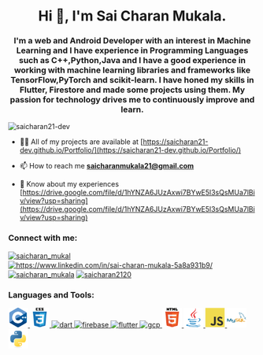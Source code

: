 <h1 align="center">Hi 👋, I'm Sai Charan Mukala.</h1>
<h3 align="center">I'm a web and Android Developer with an interest in Machine Learning and I have experience in Programming Languages such as C++,Python,Java and I have a good experience in working with machine learning libraries and frameworks like TensorFlow,PyTorch and scikit-learn. I have honed my skills in Flutter, Firestore and made some projects using them. My passion for technology drives me to continuously improve and learn.</h3>

<p align="left"> <img src="https://komarev.com/ghpvc/?username=saicharan21-dev&label=Profile%20views&color=0e75b6&style=flat" alt="saicharan21-dev" /> </p>

- 👨‍💻 All of my projects are available at [https://saicharan21-dev.github.io/Portfolio/](https://saicharan21-dev.github.io/Portfolio/)

- 📫 How to reach me **saicharanmukala21@gmail.com**

- 📄 Know about my experiences [https://drive.google.com/file/d/1hYNZA6JUzAxwi7BYwE5l3sQsMUa7lBiv/view?usp=sharing](https://drive.google.com/file/d/1hYNZA6JUzAxwi7BYwE5l3sQsMUa7lBiv/view?usp=sharing)

<h3 align="left">Connect with me:</h3>
<p align="left">
<a href="https://twitter.com/saicharan_mukal" target="blank"><img align="center" src="https://raw.githubusercontent.com/rahuldkjain/github-profile-readme-generator/master/src/images/icons/Social/twitter.svg" alt="saicharan_mukal" height="30" width="40" /></a>
<a href="https://linkedin.com/in/https://www.linkedin.com/in/sai-charan-mukala-5a8a931b9/" target="blank"><img align="center" src="https://raw.githubusercontent.com/rahuldkjain/github-profile-readme-generator/master/src/images/icons/Social/linked-in-alt.svg" alt="https://www.linkedin.com/in/sai-charan-mukala-5a8a931b9/" height="30" width="40" /></a>
<a href="https://instagram.com/saicharan_mukala" target="blank"><img align="center" src="https://raw.githubusercontent.com/rahuldkjain/github-profile-readme-generator/master/src/images/icons/Social/instagram.svg" alt="saicharan_mukala" height="30" width="40" /></a>
<a href="https://www.leetcode.com/saicharan2120" target="blank"><img align="center" src="https://raw.githubusercontent.com/rahuldkjain/github-profile-readme-generator/master/src/images/icons/Social/leet-code.svg" alt="saicharan2120" height="30" width="40" /></a>
</p>

<h3 align="left">Languages and Tools:</h3>
<p align="left"> <a href="https://www.w3schools.com/cpp/" target="_blank" rel="noreferrer"> <img src="https://raw.githubusercontent.com/devicons/devicon/master/icons/cplusplus/cplusplus-original.svg" alt="cplusplus" width="40" height="40"/> </a> <a href="https://www.w3schools.com/css/" target="_blank" rel="noreferrer"> <img src="https://raw.githubusercontent.com/devicons/devicon/master/icons/css3/css3-original-wordmark.svg" alt="css3" width="40" height="40"/> </a> <a href="https://dart.dev" target="_blank" rel="noreferrer"> <img src="https://www.vectorlogo.zone/logos/dartlang/dartlang-icon.svg" alt="dart" width="40" height="40"/> </a> <a href="https://firebase.google.com/" target="_blank" rel="noreferrer"> <img src="https://www.vectorlogo.zone/logos/firebase/firebase-icon.svg" alt="firebase" width="40" height="40"/> </a> <a href="https://flutter.dev" target="_blank" rel="noreferrer"> <img src="https://www.vectorlogo.zone/logos/flutterio/flutterio-icon.svg" alt="flutter" width="40" height="40"/> </a> <a href="https://cloud.google.com" target="_blank" rel="noreferrer"> <img src="https://www.vectorlogo.zone/logos/google_cloud/google_cloud-icon.svg" alt="gcp" width="40" height="40"/> </a> <a href="https://www.w3.org/html/" target="_blank" rel="noreferrer"> <img src="https://raw.githubusercontent.com/devicons/devicon/master/icons/html5/html5-original-wordmark.svg" alt="html5" width="40" height="40"/> </a> <a href="https://www.java.com" target="_blank" rel="noreferrer"> <img src="https://raw.githubusercontent.com/devicons/devicon/master/icons/java/java-original.svg" alt="java" width="40" height="40"/> </a> <a href="https://developer.mozilla.org/en-US/docs/Web/JavaScript" target="_blank" rel="noreferrer"> <img src="https://raw.githubusercontent.com/devicons/devicon/master/icons/javascript/javascript-original.svg" alt="javascript" width="40" height="40"/> </a> <a href="https://www.mysql.com/" target="_blank" rel="noreferrer"> <img src="https://raw.githubusercontent.com/devicons/devicon/master/icons/mysql/mysql-original-wordmark.svg" alt="mysql" width="40" height="40"/> </a> <a href="https://www.python.org" target="_blank" rel="noreferrer"> <img src="https://raw.githubusercontent.com/devicons/devicon/master/icons/python/python-original.svg" alt="python" width="40" height="40"/> </a> </p>
